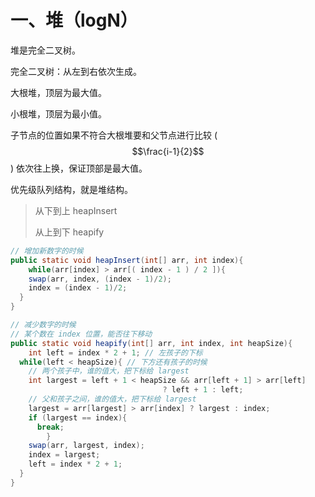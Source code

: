 # 一、堆（logN）

堆是完全二叉树。

完全二叉树：从左到右依次生成。

大根堆，顶层为最大值。

小根堆，顶层为最小值。

子节点的位置如果不符合大根堆要和父节点进行比较 ( $$\frac{i-1}{2}$$ ) 依次往上换，保证顶部是最大值。

优先级队列结构，就是堆结构。

> 从下到上 heapInsert
>
> 从上到下 heapify

```java
// 增加新数字的时候
public static void heapInsert(int[] arr, int index){
	while(arr[index] > arr[( index - 1 ) / 2 ]){
   	swap(arr, index, (index - 1)/2);
    index = (index - 1)/2;
  }
}
```

```java
// 减少数字的时候
// 某个数在 index 位置，能否往下移动
public static void heapify(int[] arr, int index, int heapSize){
	int left = index * 2 + 1; // 左孩子的下标
  while(left < heapSize){ // 下方还有孩子的时候
    // 两个孩子中，谁的值大，把下标给 largest
    int largest = left + 1 < heapSize && arr[left + 1] > arr[left]
							      ? left + 1 : left;
    // 父和孩子之间，谁的值大，把下标给 largest
    largest = arr[largest] > arr[index] ? largest : index;
    if (largest == index){
      break;
		}
    swap(arr, largest, index);
    index = largest;
    left = index * 2 + 1;
  }
}

```

